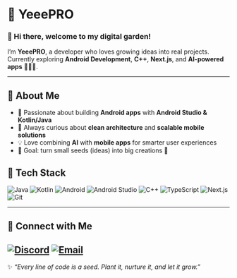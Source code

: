 # 🌱 YeeePRO  

### 👋 Hi there, welcome to my digital garden!  

I’m **YeeePRO**, a developer who loves growing ideas into real projects.  
Currently exploring **Android Development**, **C++**, **Next.js**, and **AI-powered apps** 📱🌐🤖.  

---

## 🚀 About Me
- 📱 Passionate about building **Android apps** with **Android Studio & Kotlin/Java**  
- 🌱 Always curious about **clean architecture** and **scalable mobile solutions**  
- 💡 Love combining **AI** with **mobile apps** for smarter user experiences  
- 🎯 Goal: turn small seeds (ideas) into big creations 🌳  


## 🧰 Tech Stack
![Java](https://img.shields.io/badge/Java-ED8B00?style=for-the-badge&logo=java&logoColor=white)
![Kotlin](https://img.shields.io/badge/Kotlin-0095D5?style=for-the-badge&logo=kotlin&logoColor=white)
![Android](https://img.shields.io/badge/Android-3DDC84?style=for-the-badge&logo=android&logoColor=white)
![Android Studio](https://img.shields.io/badge/Android%20Studio-3DDC84?style=for-the-badge&logo=androidstudio&logoColor=white)
![C++](https://img.shields.io/badge/C++-00599C?style=for-the-badge&logo=cplusplus&logoColor=white)
![TypeScript](https://img.shields.io/badge/TypeScript-3178C6?style=for-the-badge&logo=typescript&logoColor=white)
![Next.js](https://img.shields.io/badge/Next.js-000000?style=for-the-badge&logo=nextdotjs&logoColor=white)
![Git](https://img.shields.io/badge/Git-F05032?style=for-the-badge&logo=git&logoColor=white)

---

## 🔗 Connect with Me
[![Discord](https://img.shields.io/badge/Discord-7289DA?style=for-the-badge&logo=discord&logoColor=white)](https://discord.gg/AtKh2VwF)
[![Email](https://img.shields.io/badge/Email-D14836?style=for-the-badge&logo=gmail&logoColor=white)](mailto:yeeestore35@gmail.com)  
---

✨ _“Every line of code is a seed. Plant it, nurture it, and let it grow.”_
